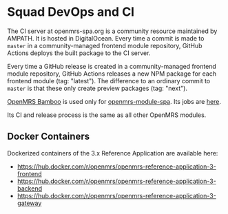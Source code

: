 # Squad DevOps and CI

The CI server at openmrs-spa.org is a community resource maintained by
AMPATH. It is hosted in DigitalOcean. Every time a commit is made to
`master` in a community-managed frontend module repository, GitHub Actions
deploys the built package to the CI server.

Every time a GitHub release is created in a community-managed frontend module repository, GitHub Actions releases a new NPM package for each frontend module (tag: "latest"). The difference to an ordinary commit to `master` is that these only create preview packages (tag: "next").

[OpenMRS Bamboo](https://ci.openmrs.org/allPlans.action) is used only for
[openmrs-module-spa](https://github.com/openmrs/openmrs-module-spa/). Its jobs
are [here](https://ci.openmrs.org/browse/SM).

Its CI and release process is the same as all other OpenMRS modules.

## Docker Containers
Dockerized containers of the 3.x Reference Application are available here: 
* https://hub.docker.com/r/openmrs/openmrs-reference-application-3-frontend 
* https://hub.docker.com/r/openmrs/openmrs-reference-application-3-backend
* https://hub.docker.com/r/openmrs/openmrs-reference-application-3-gateway 
